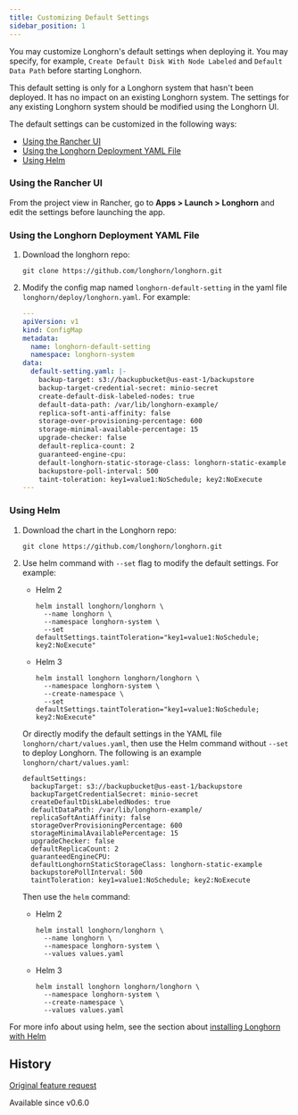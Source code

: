 ```yaml
---
title: Customizing Default Settings
sidebar_position: 1
---
```


<head>
  <link rel="canonical" href="https://main--longhornio-docusaurus.netlify.app/advanced-resources/deploy/customizing-default-settings"/>
</head>

You may customize Longhorn's default settings when deploying it. You may specify, for example, `Create Default Disk With Node Labeled` and `Default Data Path` before starting Longhorn.

This default setting is only for a Longhorn system that hasn't been deployed. It has no impact on an existing Longhorn system. The settings for any existing Longhorn system should be modified using the Longhorn UI.

The default settings can be customized in the following ways:

- [Using the Rancher UI](#using-the-rancher-ui)
- [Using the Longhorn Deployment YAML File](#using-the-longhorn-deployment-yaml-file)
- [Using Helm](#using-helm)

### Using the Rancher UI

From the project view in Rancher, go to **Apps > Launch > Longhorn** and edit the settings before launching the app.

### Using the Longhorn Deployment YAML File

1. Download the longhorn repo:

    ```shell
    git clone https://github.com/longhorn/longhorn.git
    ```

2. Modify the config map named `longhorn-default-setting` in the yaml file `longhorn/deploy/longhorn.yaml`. For example:

    ```yaml
    ---
    apiVersion: v1
    kind: ConfigMap
    metadata:
      name: longhorn-default-setting
      namespace: longhorn-system
    data:
      default-setting.yaml: |-
        backup-target: s3://backupbucket@us-east-1/backupstore
        backup-target-credential-secret: minio-secret
        create-default-disk-labeled-nodes: true
        default-data-path: /var/lib/longhorn-example/
        replica-soft-anti-affinity: false
        storage-over-provisioning-percentage: 600
        storage-minimal-available-percentage: 15
        upgrade-checker: false
        default-replica-count: 2
        guaranteed-engine-cpu:
        default-longhorn-static-storage-class: longhorn-static-example
        backupstore-poll-interval: 500
        taint-toleration: key1=value1:NoSchedule; key2:NoExecute
    ---
    ```

### Using Helm

1. Download the chart in the Longhorn repo:

    ```shell
    git clone https://github.com/longhorn/longhorn.git
    ```

2. Use helm command with `--set` flag to modify the default settings. For example:

    - Helm 2
      ```shell
      helm install longhorn/longhorn \
        --name longhorn \
        --namespace longhorn-system \
        --set defaultSettings.taintToleration="key1=value1:NoSchedule; key2:NoExecute"
      ```

    - Helm 3
      ```shell
      helm install longhorn longhorn/longhorn \
        --namespace longhorn-system \
        --create-namespace \
        --set defaultSettings.taintToleration="key1=value1:NoSchedule; key2:NoExecute"
      ```

    Or directly modify the default settings in the YAML file `longhorn/chart/values.yaml`, then use the Helm command without `--set` to deploy Longhorn. The following is an example `longhorn/chart/values.yaml`:

    ```
    defaultSettings:
      backupTarget: s3://backupbucket@us-east-1/backupstore
      backupTargetCredentialSecret: minio-secret
      createDefaultDiskLabeledNodes: true
      defaultDataPath: /var/lib/longhorn-example/
      replicaSoftAntiAffinity: false
      storageOverProvisioningPercentage: 600
      storageMinimalAvailablePercentage: 15
      upgradeChecker: false
      defaultReplicaCount: 2
      guaranteedEngineCPU:
      defaultLonghornStaticStorageClass: longhorn-static-example
      backupstorePollInterval: 500
      taintToleration: key1=value1:NoSchedule; key2:NoExecute
    ```

    Then use the `helm` command:

    - Helm 2
      ```shell
      helm install longhorn/longhorn \
        --name longhorn \
        --namespace longhorn-system \
        --values values.yaml
      ```
    - Helm 3
      ```shell
      helm install longhorn longhorn/longhorn \
        --namespace longhorn-system \
        --create-namespace \
        --values values.yaml
      ```

For more info about using helm, see the section about
[installing Longhorn with Helm](../../deploy/install/install-with-helm)

## History
[Original feature request](https://github.com/longhorn/longhorn/issues/623)

Available since v0.6.0

